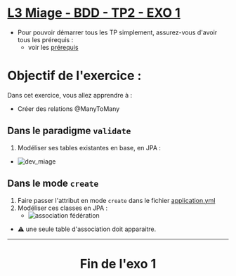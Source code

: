 # <u>L3 Miage - BDD - TP2 - EXO 1</u>

* Pour pouvoir démarrer tous les TP simplement, assurez-vous d'avoir tous les prérequis :
    * voir les [prérequis](prerequis.md)

# Objectif de l'exercice :

Dans cet exercice, vous allez apprendre à :

* Créer des relations @ManyToMany

## Dans le paradigme `validate`

1. Modéliser ses tables existantes en base, en JPA :
 * ![dev_miage](/TP2_JPA/doc/exo1/img.png)

## Dans le mode `create`

1. Faire passer l'attribut en mode `create` dans le fichier [application.yml](server/src/main/resources/application.yml)
2. Modéliser ces classes en JPA : 
    * ![association fédération](/TP2_JPA/doc/exo1/img_1.png)
* ⚠️ une seule table d'association doit apparaitre.
--- 

# <div style="text-align: center;">Fin de l'exo 1</div>